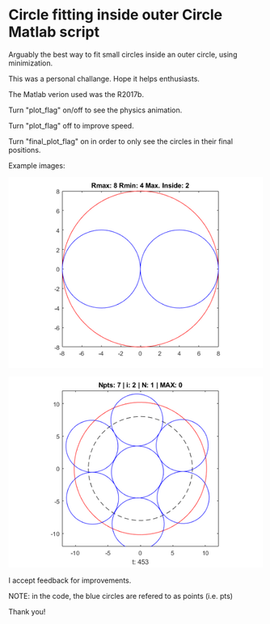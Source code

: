 # Circle fitting inside outer Circle Matlab script
Arguably the best way to fit small circles inside an outer circle, using minimization.

This was a personal challange. Hope it helps enthusiasts.

The Matlab verion used was the R2017b.

Turn "plot_flag" on/off to see the physics animation.

Turn "plot_flag" off to improve speed.

Turn "final_plot_flag" on in order to only see the circles in their final positions.

Example images:

<p align="center">
  <img src=https://github.com/Pedroandlino/circle-fitting-inside-outer-circle-matlab-algorithm/blob/master/img1.png>
</p>

<p align="center">
  <img src="https://github.com/Pedroandlino/circle-fitting-inside-outer-circle-matlab-algorithm/blob/master/img2.png">
</p>

I accept feedback for improvements.

NOTE: in the code, the blue circles are refered to as points (i.e. pts)


Thank you!





